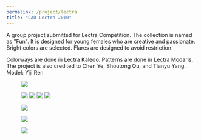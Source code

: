 ```yaml
---
permalink: /project/lectra
title: "CAD-Lectra 2010"
---
```

A group project submitted for Lectra Competition. The collection is named as "Fun". It is designed for young females who are creative and passionate. Bright colors are selected. Flares are designed to avoid restriction.  
  
Colorways are done in Lectra Kaledo. Patterns are done in Lectra Modaris. The project is also credited to Chen Ye,  Shoutong Qu, and Tianyu Yang. Model: Yiji Ren  
<figure>
  <a href="https://sxia2.github.io/projects_data/cad-lectra/trend.jpg"><img src="https://sxia2.github.io/projects_data/cad-lectra/trend.jpg"></a>
</figure>
<figure class="thrid">
  <a href="https://sxia2.github.io/projects_data/cad-lectra/colorway-1.jpg"><img src="https://sxia2.github.io/projects_data/cad-lectra/colorway-1.jpg"></a>
  <a href="https://sxia2.github.io/projects_data/cad-lectra/colorway-1.jpg"><img src="https://sxia2.github.io/projects_data/cad-lectra/colorway-1.jpg"></a>
  <a href="https://sxia2.github.io/projects_data/cad-lectra/colorway-2.jpg"><img src="https://sxia2.github.io/projects_data/cad-lectra/colorway-2.jpg"></a>
  <a href="https://sxia2.github.io/projects_data/cad-lectra/colorway-3.jpg"><img src="https://sxia2.github.io/projects_data/cad-lectra/colorway-3.jpg"></a>
</figure>
<figure>
  <a href="https://sxia2.github.io/projects_data/cad-lectra/pattern.jpg"><img src="https://sxia2.github.io/projects_data/cad-lectra/pattern.jpg"></a>
</figure>
<figure>
  <a href="https://sxia2.github.io/projects_data/cad-lectra/spec.jpg"><img src="https://sxia2.github.io/projects_data/cad-lectra/spec.jpg"></a>
</figure>
<figure>
  <a href="https://sxia2.github.io/projects_data/cad-lectra/final.jpg"><img src="https://sxia2.github.io/projects_data/cad-lectra/final.jpg"></a>
</figure>